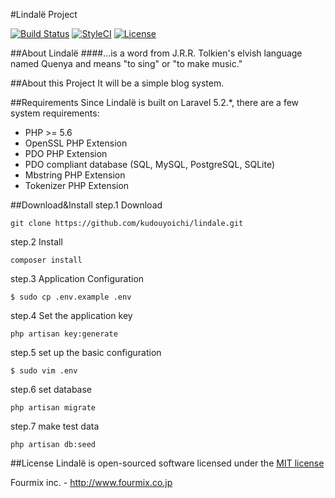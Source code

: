 #Lindalë Project

[![Build Status](https://travis-ci.org/lindelea/lindale.svg?branch=master)](https://travis-ci.org/lindelea/lindale)
[![StyleCI](https://styleci.io/repos/63577917/shield)](https://styleci.io/repos/63577917)
[![License](https://poser.pugx.org/kudouyoichi/lindale/license)](https://packagist.org/packages/kudouyoichi/lindale)


##About Lindalë
####...is a word from J.R.R. Tolkien's elvish language named Quenya and means "to sing" or "to make music."


##About this Project
It will be a simple blog system.

##Requirements
Since Lindalë is built on Laravel 5.2.*, there are a few system requirements:

- PHP >= 5.6
- OpenSSL PHP Extension
- PDO PHP Extension
- PDO compliant database (SQL, MySQL, PostgreSQL, SQLite)
- Mbstring PHP Extension
- Tokenizer PHP Extension


##Download&Install
step.1 Download

`git clone https://github.com/kudouyoichi/lindale.git`

step.2 Install

`composer install`

step.3 Application Configuration

`$ sudo cp .env.example .env`

step.4 Set the application key

`php artisan key:generate`

step.5 set up the basic configuration

`$ sudo vim .env`

step.6 set database

`php artisan migrate`

step.7 make test data

`php artisan db:seed`

##License
Lindalë is open-sourced software licensed under the [MIT license](https://github.com/kudouyoichi/lindale/blob/master/LICENSE)

Fourmix inc. - http://www.fourmix.co.jp
